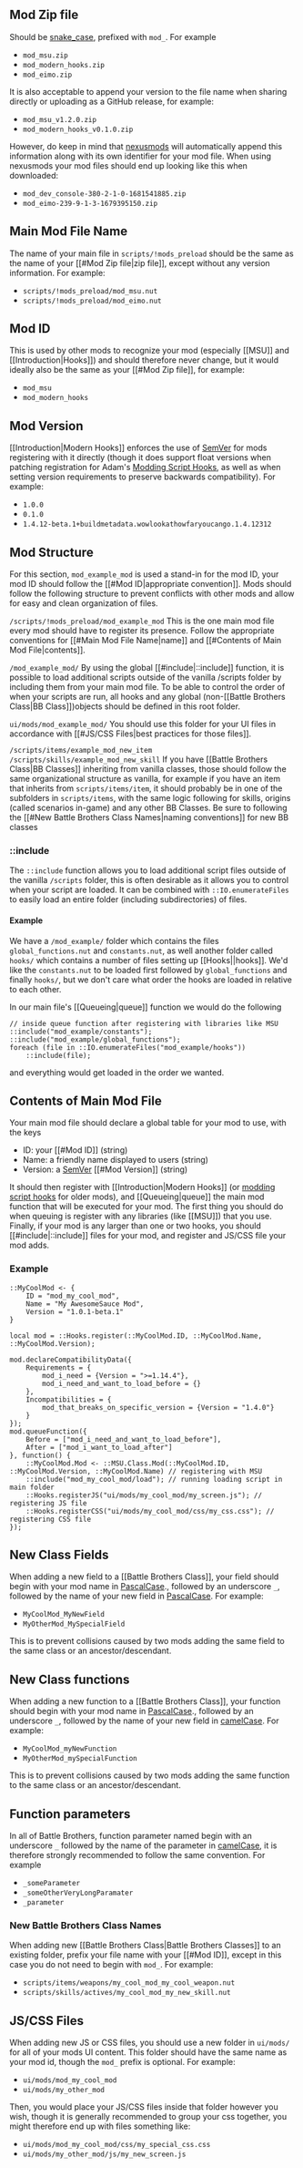 ## Mod Zip file
Should be [snake_case](https://en.wikipedia.org/wiki/Snake_case), prefixed with `mod_`. For example
- `mod_msu.zip`
- `mod_modern_hooks.zip`
- `mod_eimo.zip`

It is also acceptable to append your version to the file name when sharing directly or uploading as a GitHub release, for example:
- `mod_msu_v1.2.0.zip`
- `mod_modern_hooks_v0.1.0.zip`

However, do keep in mind that [nexusmods](https://www.nexusmods.com/) will automatically append this information along with its own identifier for your mod file. When using nexusmods your mod files should end up looking like this when downloaded:
- `mod_dev_console-380-2-1-0-1681541885.zip`
- `mod_eimo-239-9-1-3-1679395150.zip`

## Main Mod File Name
The name of your main file in `scripts/!mods_preload` should be the same as the name of your [[#Mod Zip file|zip file]], except without any version information. For example:
- `scripts/!mods_preload/mod_msu.nut`
- `scripts/!mods_preload/mod_eimo.nut`

## Mod ID
This is used by other mods to recognize your mod (especially [[MSU]] and [[Introduction|Hooks]]) and should therefore never change, but it would ideally also be the same as your [[#Mod Zip file]], for example:
- `mod_msu`
- `mod_modern_hooks`

## Mod Version
[[Introduction|Modern Hooks]] enforces the use of [SemVer](https://semver.org/) for mods registering with it directly (though it does support float versions when patching registration for Adam's [Modding Script Hooks](https://www.nexusmods.com/battlebrothers/mods/42), as well as when setting version requirements to preserve backwards compatibility). For example:
- `1.0.0`
- `0.1.0`
- `1.4.12-beta.1+buildmetadata.wowlookathowfaryoucango.1.4.12312`

## Mod Structure
For this section, `mod_example_mod` is used a stand-in for the mod ID, your mod ID should follow the [[#Mod ID|appropriate convention]]. Mods should follow the following structure to prevent conflicts with other mods and allow for easy and clean organization of files. 

`/scripts/!mods_preload/mod_example_mod` This is the one main mod file every mod should have to register its presence. Follow the appropriate conventions for [[#Main Mod File Name|name]] and [[#Contents of Main Mod File|contents]].

`/mod_example_mod/` By using the global [[#include|::include]] function, it is possible to load additional scripts outside of the vanilla /scripts folder by including them from your main mod file. To be able to control the order of when your scripts are run, all hooks and any global (non-[[Battle Brothers Class|BB Class]])objects should be defined in this root folder. 

`ui/mods/mod_example_mod/` You should use this folder for your UI files in accordance with [[#JS/CSS Files|best practices for those files]].

`/scripts/items/example_mod_new_item`
`/scripts/skills/example_mod_new_skill`
If you have [[Battle Brothers Class|BB Classes]] inheriting from vanilla classes, those should follow the same organizational structure as vanilla, for example if you have an item that inherits from `scripts/items/item`, it should probably be in one of the subfolders in `scripts/items`, with the same logic following for skills, origins (called scenarios in-game) and any other BB Classes. Be sure to following the [[#New Battle Brothers Class Names|naming conventions]] for new BB classes

### ::include
The `::include` function allows you to load additional script files outside of the vanilla `/scripts` folder, this is often desirable as it allows you to control when your script are loaded. It can be combined with `::IO.enumerateFiles` to easily load an entire folder (including subdirectories) of files.

#### Example
We have a `/mod_example/` folder which contains the files `global_functions.nut` and `constants.nut`, as well another folder called `hooks/` which contains a number of files setting up [[Hooks||hooks]]. We'd like the `constants.nut` to be loaded first followed by `global_functions` and finally `hooks/`, but we don't care what order the hooks are loaded in relative to each other.

In our main file's [[Queueing|queue]] function we would do the following
```squirrel
// inside queue function after registering with libraries like MSU
::include("mod_example/constants");
::include("mod_example/global_functions");
foreach (file in ::IO.enumerateFiles("mod_example/hooks"))
	::include(file);
```
and everything would get loaded in the order we wanted.

## Contents of Main Mod File
Your main mod file should declare a global table for your mod to use, with the keys
- ID: your [[#Mod ID]] (string)
- Name: a friendly name displayed to users (string)
- Version: a [SemVer](https://semver.org/) [[#Mod Version]] (string)

It should then register with [[Introduction|Modern Hooks]] (or [modding script hooks](https://www.nexusmods.com/battlebrothers/mods/42) for older mods), and [[Queueing|queue]] the main mod function that will be executed for your mod. The first thing you should do when queuing is register with any libraries (like [[MSU]]) that you use. Finally, if your mod is any larger than one or two hooks, you should [[#include|::include]] files for your mod, and register and JS/CSS file your mod adds.

### Example
```squirrel
::MyCoolMod <- {
	ID = "mod_my_cool_mod",
	Name = "My AwesomeSauce Mod",
	Version = "1.0.1-beta.1"
}

local mod = ::Hooks.register(::MyCoolMod.ID, ::MyCoolMod.Name, ::MyCoolMod.Version);

mod.declareCompatibilityData({
	Requirements = {
		mod_i_need = {Version = ">=1.14.4"},
		mod_i_need_and_want_to_load_before = {}
	},
	Incompatibilities = {
		mod_that_breaks_on_specific_version = {Version = "1.4.0"}
	}
});
mod.queueFunction({
	Before = ["mod_i_need_and_want_to_load_before"],
	After = ["mod_i_want_to_load_after"]
}, function() {
	::MyCoolMod.Mod <- ::MSU.Class.Mod(::MyCoolMod.ID, ::MyCoolMod.Version, ::MyCoolMod.Name) // registering with MSU
	::include("mod_my_cool_mod/load"); // running loading script in main folder
	::Hooks.registerJS("ui/mods/my_cool_mod/my_screen.js"); // registering JS file
	::Hooks.registerCSS("ui/mods/my_cool_mod/css/my_css.css"); // registering CSS file
});
```

## New Class Fields
When adding a new field to a [[Battle Brothers Class]], your field should begin with your mod name in [PascalCase](https://techterms.com/definition/pascalcase)., followed by an underscore `_`, followed by the name of your new field in [PascalCase](https://techterms.com/definition/pascalcase). For example:
- `MyCoolMod_MyNewField`
- `MyOtherMod_MySpecialField`

This is to prevent collisions caused by two mods adding the same field to the same class or an ancestor/descendant.
## New Class functions
When adding a new function to a [[Battle Brothers Class]], your function should begin with your mod name in [PascalCase](https://techterms.com/definition/pascalcase)., followed by an underscore `_`, followed by the name of your new field in [camelCase](https://techterms.com/definition/camelcase). For example:
- `MyCoolMod_myNewFunction`
- `MyOtherMod_mySpecialFunction`

This is to prevent collisions caused by two mods adding the same function to the same class or an ancestor/descendant.
## Function parameters
In all of Battle Brothers, function parameter named begin with an underscore `_` followed by the name of the parameter in [camelCase](https://techterms.com/definition/camelcase), it is therefore strongly recommended to follow the same convention. For example
- `_someParameter`
- `_someOtherVeryLongParamater`
- `_parameter`

### New Battle Brothers Class Names
When adding new [[Battle Brothers Class|Battle Brothers Classes]] to an existing folder, prefix your file name with your [[#Mod ID]], except in this case you do not need to begin with `mod_`. For example:
- `scripts/items/weapons/my_cool_mod_my_cool_weapon.nut`
- `scripts/skills/actives/my_cool_mod_my_new_skill.nut`

## JS/CSS Files
When adding new JS or CSS files, you should use a new folder in `ui/mods/` for all of your mods UI content. This folder should have the same name as your mod id, though the `mod_` prefix is optional. For example:
- `ui/mods/mod_my_cool_mod`
- `ui/mods/my_other_mod`

Then, you would place your JS/CSS files inside that folder however you wish, though it is generally recommended to group your css together, you might therefore end up with files something like:
- `ui/mods/mod_my_cool_mod/css/my_special_css.css`
- `ui/mods/my_other_mod/js/my_new_screen.js`


